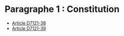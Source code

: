 # Paragraphe 1 : Constitution

* [Article D7121-38](./LEGIARTI000018521831.md)
* [Article D7121-39](./LEGIARTI000018521829.md)
